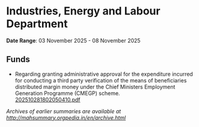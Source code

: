 # Industries, Energy and Labour Department

**Date Range**: 03 November 2025 - 08 November 2025


## Funds
- Regarding granting administrative approval for the expenditure incurred for conducting a third party verification of the means of beneficiaries distributed margin money under the Chief Ministers Employment Generation Programme (CMEGP) scheme.\
  [202510281802050410.pdf](https://gr.maharashtra.gov.in/Site/Upload/Government%20Resolutions/English/202510281802050410.pdf)


*Archives of earlier summaries are available at http://mahsummary.orgpedia.in/en/archive.html*